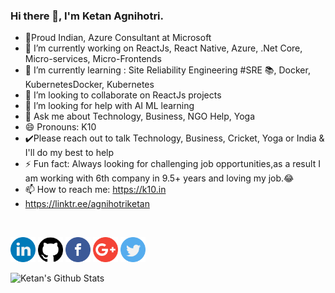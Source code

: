 ### Hi there 👋, I'm Ketan Agnihotri.
- 🔑Proud Indian, Azure Consultant at Microsoft 
- 🔭 I’m currently working on ReactJs, React Native,  Azure, .Net Core, Micro-services, Micro-Frontends
- 🌱 I’m currently learning : Site Reliability Engineering #SRE 📚, Docker, KubernetesDocker, Kubernetes
- 👯 I’m looking to collaborate on ReactJs projects
- 🤔 I’m looking for help with AI ML learning
- 💬 Ask me about Technology, Business, NGO Help, Yoga
- 😄 Pronouns: K10
- ✔️Please reach out to talk Technology, Business, Cricket, Yoga or India & I'll do my best to help
- ⚡ Fun fact: Always looking for challenging job opportunities,as a result I am working with 6th company in 9.5+ years and loving my job.😂
- 📫 How to reach me: https://k10.in
- https://linktr.ee/agnihotriketan
 <br/>

 
<a href="https://www.linkedin.com/in/ketanagnihotri"><img src="https://github.com/agnihotriketan/agnihotriketan/blob/master/sm/linkedin.png" width="40" /></a>
<a href="https://github.com/agnihotriketan"><img src="https://github.com/agnihotriketan/agnihotriketan/blob/master/sm/github-logo.png" width="40" /></a>
<a href="https://www.facebook.com/k10Agnihotri"><img src="https://github.com/agnihotriketan/agnihotriketan/blob/master/sm/facebook.png" width="40" /></a>
<a href="mailto:agnihotriketan@gmail.com"><img src="https://github.com/agnihotriketan/agnihotriketan/blob/master/sm/google-plus.png" width="40" /></a>
<a href="https://twitter.com/KetanAgnihotri"><img src="https://github.com/agnihotriketan/agnihotriketan/blob/master/sm/twitter.png" width="40" /></a>


<!--
**agnihotriketan/agnihotriketan** is a ✨ _special_ ✨ repository because its `README.md` (this file) appears on your GitHub profile.

Here are some ideas to get you started:
Hi, I'm Ketan Agnihotri.
- 🔭 I’m currently working on ReactJs, Azure, .Net Core, Micro-services, Micro-Frontends
- 🌱 I’m currently learning Docker, Kubernetes
- 👯 I’m looking to collaborate on ReactJs projects
- 🤔 I’m looking for help with ...
- 💬 Ask me about Technology
- 📫 How to reach me: https://k10.in
- 😄 Pronouns: K10
- ⚡ Fun fact: Used to look for challenging job opportunities, I am working with 6th company in 8 years and loving my job.😂


GitHub supports emoji!
:+1: :sparkles: :camel: :tada:
:rocket: :metal: :octocat: 
--> 
![Ketan's Github Stats](https://github-readme-stats.vercel.app/api?username=agnihotriketan&show_icons=true)
